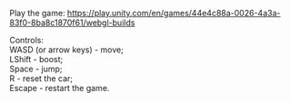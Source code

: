 Play the game: https://play.unity.com/en/games/44e4c88a-0026-4a3a-83f0-8ba8c1870f61/webgl-builds  
  
Controls:  
WASD (or arrow keys) - move;  
LShift - boost;  
Space - jump;  
R - reset the car;  
Escape - restart the game.
